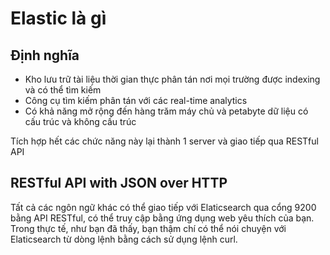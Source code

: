 # Elastic là gì

## Định nghĩa 
- Kho lưu trữ tài liệu thời gian thực phân tán nơi mọi trường được indexing và có thể tìm kiếm
- Công cụ tìm kiếm phân tán với các real-time analytics
- Có khả năng mở rộng đến hàng trăm máy chủ và petabyte dữ liệu có cấu trúc và không cấu trúc

Tích hợp hết các chức năng này lại thành 1 server và giao tiếp qua RESTful API

## RESTful API with JSON over HTTP
Tất cả các ngôn ngữ khác có thể giao tiếp với Elaticsearch qua cổng 9200 bằng API RESTful, có thể truy cập bằng ứng dụng web yêu thích của bạn. Trong thực tế, như bạn đã thấy, bạn thậm chí có thể nói chuyện với Elaticsearch từ dòng lệnh bằng cách sử dụng lệnh curl.
